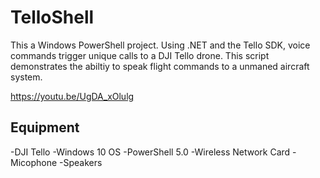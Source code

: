 # TelloShell

This a Windows PowerShell project. Using .NET and the Tello SDK, voice commands trigger unique calls to a DJI Tello drone. This script demonstrates the abiltiy to speak flight commands to a unmaned aircraft system. 

https://youtu.be/UgDA_xOlulg

## Equipment

-DJI Tello
-Windows 10 OS
-PowerShell 5.0
-Wireless Network Card
-Micophone
-Speakers


